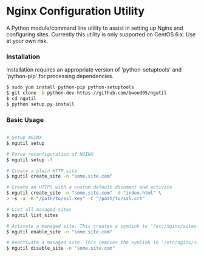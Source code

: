 # Nginx Configuration Utility
A Python module/command line utility to assist in setting up Nginx and configuring sites. Currently this utility is only supported on CentOS 6.x. Use at your own risk.

### Installation
Installation requires an appropriate version of 'python-setuptools' and 'python-pip' for processing dependencies.
```sh
$ sudo yum install python-pip python-setuptools
$ git clone -b python-dev https://github.com/bwood05/ngutil
$ cd ngutil
$ python setup.py install
```

### Basic Usage
```sh

# Setup NGINX
$ ngutil setup

# Force reconfiguration of NGINX
$ ngutil setup -f

# Create a plain HTTP site
$ ngutil create_site -n "some.site.com"

# Create an HTTPS with a custom default document and activate
$ ngutil create_site -n "some.site.com" -d "index.html" \
> -s -a -K "/path/to/ssl.key" -C "/path/to/ssl.crt"

# List all managed sites
$ ngutil list_sites

# Activate a managed site. This creates a symlink to '/etc/nginx/sites-enabled'
$ ngutil enable_site -n "some.site.com"

# Deactivate a managed site. This removes the symlink in '/etc/nginx/sites-enabled'
$ ngutil disable_site -n "some.site.com"

```